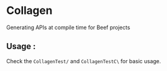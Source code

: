 # Collagen
Generating APIs at compile time for Beef projects

## Usage :
Check the `CollagenTest/` and `CollagenTestC\` for basic usage.